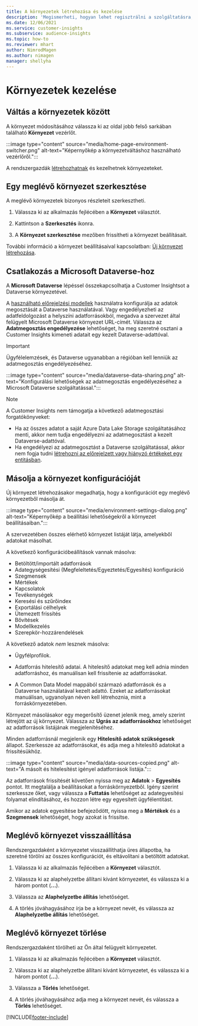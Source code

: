 ```yaml
---
title: A környezetek létrehozása és kezelése
description: 'Megismerheti, hogyan lehet regisztrálni a szolgáltatásra, és hogyan kezelhetők a környezetek.'
ms.date: 12/06/2021
ms.service: customer-insights
ms.subservice: audience-insights
ms.topic: how-to
ms.reviewer: mhart
author: NimrodMagen
ms.author: nimagen
manager: shellyha
---
```


# <a name="manage-environments"></a>Környezetek kezelése



## <a name="switch-environments"></a>Váltás a környezetek között

A környezet módosításához válassza ki az oldal jobb felső sarkában található **Környezet** vezérlőt.

:::image type="content" source="media/home-page-environment-switcher.png" alt-text="Képernyőkép a környezetváltáshoz használható vezérlőről.":::

A rendszergazdák [létrehozhatnak](create-environment.md) és kezelhetnek környezeteket.

## <a name="edit-an-existing-environment"></a>Egy meglévő környezet szerkesztése

A meglévő környezetek bizonyos részleteit szerkesztheti.

1.  Válassza ki az alkalmazás fejlécében a **Környezet** választót.

2.  Kattintson a **Szerkesztés** ikonra.

3. A **Környezet szerkesztése** mezőben frissítheti a környezet beállításait.

További információ a környezet beállításaival kapcsolatban: [Új környezet létrehozása](create-environment.md).

## <a name="connect-to-microsoft-dataverse"></a>Csatlakozás a Microsoft Dataverse-hoz
   
A **Microsoft Dataverse** lépéssel összekapcsolhatja a Customer Insightsot a Dataverse környezetével.

A [használható előrejelzési modellek](predictions-overview.md#out-of-box-models) használatra konfigurálja az adatok megosztását a Dataverse használatával. Vagy engedélyezheti az adatfeldolgozást a helyszíni adatforrásokból, megadva a szervezet által felügyelt Microsoft Dataverse környezet URL-címét. Válassza az **Adatmegosztás engedélyezése** lehetőséget, ha meg szeretné osztani a Customer Insights kimeneti adatait egy kezelt Dataverse-adattóval.

> [!IMPORTANT]
> Ügyfélelemzések, és Dataverse ugyanabban a régióban kell lenniük az adatmegosztás engedélyezéséhez.

:::image type="content" source="media/dataverse-data-sharing.png" alt-text="Konfigurálási lehetőségek az adatmegosztás engedélyezéséhez a Microsoft Dataverse szolgáltatással.":::

> [!NOTE]
> A Customer Insights nem támogatja a következő adatmegosztási forgatókönyveket:
> - Ha az összes adatot a saját Azure Data Lake Storage szolgáltatásához menti, akkor nem tudja engedélyezni az adatmegosztást a kezelt Dataverse-adattóval.
> - Ha engedélyezi az adatmegosztást a Dataverse szolgáltatással, akkor nem fogja tudni [létrehozni az előrejelzett vagy hiányzó értékeket egy entitásban](predictions.md).

## <a name="copy-the-environment-configuration"></a>Másolja a környezet konfigurációját

Új környezet létrehozásakor megadhatja, hogy a konfigurációt egy meglévő környezetből másolja át. 

:::image type="content" source="media/environment-settings-dialog.png" alt-text="Képernyőkép a beállítási lehetőségekről a környezet beállításaiban.":::

A szervezetében összes elérhető környezet listáját látja, amelyekből adatokat másolhat.

A következő konfigurációbeállítások vannak másolva:

- Betöltött/importált adatforrások
- Adategységesítési (Megfeleltetés/Egyeztetés/Egyesítés) konfiguráció
- Szegmensek
- Mértékek
- Kapcsolatok
- Tevékenységek
- Keresési és szűrőindex
- Exportálási célhelyek
- Ütemezett frissítés
- Bővítések
- Modellkezelés
- Szerepkör-hozzárendelések

A következő adatok *nem* lesznek másolva:

- Ügyfélprofilok.
- Adatforrás hitelesítő adatai. A hitelesítő adatokat meg kell adnia minden adatforráshoz, és manuálisan kell frissítenie az adatforrásokat.

- A Common Data Model mappából származó adatforrások és a Dataverse használatával kezelt adattó. Ezeket az adatforrásokat manuálisan, ugyanolyan néven kell létrehoznia, mint a forráskörnyezetében.

Környezet másolásakor egy megerősítő üzenet jelenik meg, amely szerint létrejött az új környezet. Válassza az **Ugrás az adatforrásokhoz** lehetőséget az adatforrások listájának megjelenítéséhez.

Minden adatforrásnál megjelenik egy **Hitelesítő adatok szükségesek** állapot. Szerkessze az adatforrásokat, és adja meg a hitelesítő adatokat a frissítésükhöz.

:::image type="content" source="media/data-sources-copied.png" alt-text="A másolt és hitelesítést igényel adatforrások listája.":::

Az adatforrások frissítését követően nyissa meg az **Adatok** > **Egyesítés** pontot. Itt megtalálja a beállításokat a forráskörnyezetből. Igény szerint szerkessze őket, vagy válassza a **Futtatás** lehetőséget az adategyesítési folyamat elindításához, és hozzon létre egy egyesített ügyfélentitást.

Amikor az adatok egyesítése befejeződött, nyissa meg a **Mértékek** és a **Szegmensek** lehetőséget, hogy azokat is frissítse.

## <a name="reset-an-existing-environment"></a>Meglévő környezet visszaállítása

Rendszergazdaként a környezetet visszaállíthatja üres állapotba, ha szeretné törölni az összes konfigurációt, és eltávolítani a betöltött adatokat.

1.  Válassza ki az alkalmazás fejlécében a **Környezet** választót. 

2.  Válassza ki az alaphelyzetbe állítani kívánt környezetet, és válassza ki a három pontot (**...**). 

3. Válassza az **Alaphelyzetbe állítás** lehetőséget. 

4.  A törlés jóváhagyásához írja be a környezet nevét, és válassza az **Alaphelyzetbe állítás** lehetőséget.

## <a name="delete-an-existing-environment"></a>Meglévő környezet törlése

Rendszergazdaként törölheti az Ön által felügyelt környezetet.

1.  Válassza ki az alkalmazás fejlécében a **Környezet** választót.

2.  Válassza ki az alaphelyzetbe állítani kívánt környezetet, és válassza ki a három pontot (**...**). 

3. Válassza a **Törlés** lehetőséget. 

4.  A törlés jóváhagyásához adja meg a környezet nevét, és válassza a **Törlés** lehetőséget.


[!INCLUDE[footer-include](../includes/footer-banner.md)]
